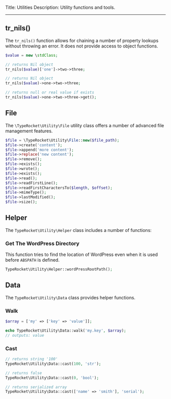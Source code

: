 Title: Utilities
Description: Utility functions and tools.

---

## tr_nils()

The `tr_nils()` function allows for chaining a number of property lookups without throwing an error. It does not provide access to object functions.

```php
$value = new \stdClass;

// returns Nil object
tr_nils($value)['one']->two->three; 

// returns Nil object
tr_nils($value)->one->two->three; 

// returns null or real value if exists
tr_nils($value)->one->two->three->get();
```

## File

The `\TypeRocket\Utility\File` utility class offers a number of advanced file management features.

```php
$file = \TypeRocket\Utility\File::new($file_path);
$file->create('content');
$file->append('more content');
$file->replace('new content');
$file->remove();
$file->exists();
$file->wrote();
$file->exists();
$file->read();
$file->readFirstLine();
$file->readFirstCharactersTo($length, $offset);
$file->mimeType();
$file->lastModified();
$file->size();
```

## Helper

The `TypeRocket\Utility\Helper` class includes a number of functions:

### Get The WordPress Directory

This function tries to find the location of WordPress even when it is used before `ABSPATH` is defined.

```php
TypeRocket\Utility\Helper::wordPressRootPath();
```

## Data

The `TypeRocket\Utility\Data` class provides helper functions.

### Walk

```php
$array = ['my' => ['key' => 'value']];

echo TypeRocket\Utility\Data::walk('my.key', $array);
// outputs: value
```

### Cast

```php
// returns string '100'
TypeRocket\Utility\Data::cast(100, 'str');

// returns false
TypeRocket\Utility\Data::cast(0, 'bool');

// returns serialized array
TypeRocket\Utility\Data::cast(['name' => 'smith'], 'serial');
```